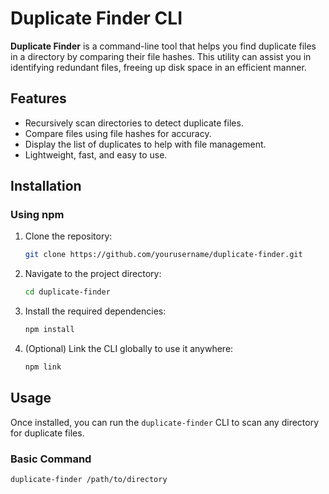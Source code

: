 # Duplicate Finder CLI

**Duplicate Finder** is a command-line tool that helps you find duplicate files in a directory by comparing their file hashes. This utility can assist you in identifying redundant files, freeing up disk space in an efficient manner.

## Features

- Recursively scan directories to detect duplicate files.
- Compare files using file hashes for accuracy.
- Display the list of duplicates to help with file management.
- Lightweight, fast, and easy to use.

## Installation

### Using npm

1. Clone the repository:
    ```bash
    git clone https://github.com/yourusername/duplicate-finder.git
    ```

2. Navigate to the project directory:
    ```bash
    cd duplicate-finder
    ```

3. Install the required dependencies:
    ```bash
    npm install
    ```

4. (Optional) Link the CLI globally to use it anywhere:
    ```bash
    npm link
    ```

## Usage

Once installed, you can run the `duplicate-finder` CLI to scan any directory for duplicate files.

### Basic Command

```bash
duplicate-finder /path/to/directory
```